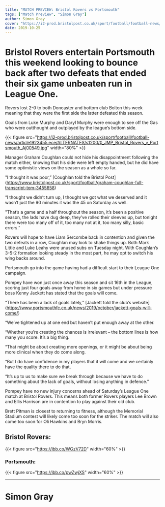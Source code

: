 ```yaml
---
title: "MATCH PREVIEW: Bristol Rovers vs Portsmouth"
tags: ["Match Preview", "Simon Gray"]
author: Simon Gray
cover: "https://i2-prod.bristolpost.co.uk/sport/football/football-news/article1923455.ece/ALTERNATES/s1200/0_JMP_Bristol_Rovers_v_Portsmouth_Aj00549.jpg"
date: 2019-10-25
---
```


# Bristol Rovers entertain Portsmouth this weekend looking to bounce back after two defeats that ended their six game unbeaten run in League One.

Rovers lost 2-0 to both Doncaster and bottom club Bolton this week meaning that they were the first side the latter defeated this season.

Goals from Luke Murphy and Daryl Murphy were enough to see off the Gas who were outthought and outplayed by the league’s bottom side.

<!--more-->

{{< figure src="https://i2-prod.bristolpost.co.uk/sport/football/football-news/article1923455.ece/ALTERNATES/s1200/0_JMP_Bristol_Rovers_v_Portsmouth_Aj00549.jpg" width="80%" >}}

Manager Graham Coughlan could not hide his disappointment following the match either, knowing that his side were left empty handed, but he did have some optimistic views on the season as a whole so far.

"I thought it was poor,” [Coughlan told the Bristol Post] (https://www.bristolpost.co.uk/sport/football/graham-coughlan-full-transcript-tom-3455858)

“I thought we didn’t turn up, I thought we got what we deserved and it wasn’t just the 90 minutes it was the 45 on Saturday as well.

"That’s a game and a half throughout the season, it’s been a positive season, the lads have dug deep, they’ve rolled their sleeves up, but tonight there were too many off of it, too many not at it, too many silly, basic errors.”

Rovers will hope to have Liam Sercombe back in contention and given the two defeats in a row, Coughlan may look to shake things up. Both Mark Little and Luke Leahy were unused subs on Tuesday night. With Coughlan’s 3-5-2 formation looking steady in the most part, he may opt to switch his wing backs around.

Portsmouth go into the game having had a difficult start to their League One campaign.

Pompey have won just once away this season and sit 16th in the League, scoring just four goals away from home in six games but under pressure boss Kenny Jackett has stated that the goals will come.

“There has been a lack of goals lately,” [Jackett told the club’s website] (https://www.portsmouthfc.co.uk/news/2019/october/jackett-goals-will-come/)

“We’ve tightened up at one end but haven’t put enough away at the other.

“Whether you’re creating the chances is irrelevant – the bottom lines is how many you score. It’s a big thing.

“That might be about creating more openings, or it might be about being more clinical when they do come along.

“But I do have confidence in my players that it will come and we certainly have the quality there to do that.

“It’s up to us to make sure we break through because we have to do something about the lack of goals, without losing anything in defence.”

Pompey have no new injury concerns ahead of Saturday’s League One match at Bristol Rovers. This means both former Rovers players Lee Brown and Ellis Harrison are in contention to play against their old club.

Brett Pitman is closest to returning to fitness, although the Memorial Stadium contest will likely come too soon for the striker. The match will also come too soon for Oli Hawkins and Bryn Morris.

## Bristol Rovers:
{{< figure src="https://ibb.co/WGzV72D" width="60%" >}}

### Portsmouth:
{{< figure src="https://ibb.co/pwZwjXS" width="60%" >}}

--- 
# Simon Gray

<script type="text/javascript" src="//downloads.mailchimp.com/js/signup-forms/popup/unique-methods/embed.js" data-dojo-config="usePlainJson: true, isDebug: false"></script><script type="text/javascript">window.dojoRequire(["mojo/signup-forms/Loader"], function(L) { L.start({"baseUrl":"mc.us3.list-manage.com","uuid":"e17a9090e1205ae2df5fea6c4","lid":"b9f5384120","uniqueMethods":true}) })</script>

<script async src="//pagead2.googlesyndication.com/pagead/js/adsbygoogle.js"></script>
<!-- GasCast Blog Ad -->
<ins class="adsbygoogle"
     style="display:block"
     data-ad-client="ca-pub-8805482732507166"
     data-ad-slot="7113725307"
     data-ad-format="auto"
     data-full-width-responsive="true"></ins>
<script>
(adsbygoogle = window.adsbygoogle || []).push({});
</script>